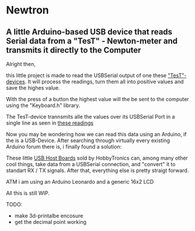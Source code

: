 # Newtron
## A little Arduino-based USB device that reads Serial data from a "TesT" - Newton-meter and transmits it directly to the Computer


Alright then,

this little project is made to read the USBSerial output of one these ["TesT"-devices](https://www.test-gmbh.com/de/produkte/pruefmaschinen/einfache-pruefrahmen/modell-105/).
It will process the readings, turn them all into positive values and save the highes value.

With the press of a button the highest value will the be sent to the computer using the "Keyboard.h" library.


The TesT-device trannsmits alle the values over its USBSerial Port in a single line as seen in [these readings](misc/OG_readings.txt)

Now you may be wondering how we can read this data using an Arduino, if the is a USB-Device.
After searching through virtually every existing Arduino forum there is, i finally found a solution:

These little [USB Host Boards](https://www.hobbytronics.co.uk/usb-host/usb-host-board-v24) sold by HobbyTronics can, among many other cool things, take data from a USBSerial connection, and "convert" it to standart RX / TX signals.
After that, everything else is pretty straigt forward.

ATM i am using an Arduino Leonardo and a generic 16x2 LCD

All this is still WIP.


TODO:

- make 3d-printalbe encosure
- get the decimal point working
